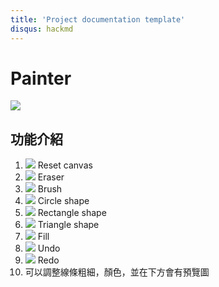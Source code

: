 ```yaml
---
title: 'Project documentation template'
disqus: hackmd
---
```


Painter
===
![](https://i.imgur.com/21O65WJ.png)



## 功能介紹

1. ![](https://i.imgur.com/zuXWdFd.png) Reset canvas
2. ![](https://i.imgur.com/tSmsnhG.png) Eraser
3. ![](https://i.imgur.com/ORgzzwy.png) Brush
4. ![](https://i.imgur.com/QdNWUpz.png) Circle shape
5. ![](https://i.imgur.com/FsxNvdz.png) Rectangle shape
6. ![](https://i.imgur.com/bwtt81n.png) Triangle shape
7. ![](https://i.imgur.com/zk0Mqpi.png) Fill
8. ![](https://i.imgur.com/r4e9B1D.png) Undo
9. ![](https://i.imgur.com/R6DdU18.png) Redo
10. 可以調整線條粗細，顏色，並在下方會有預覽圖
